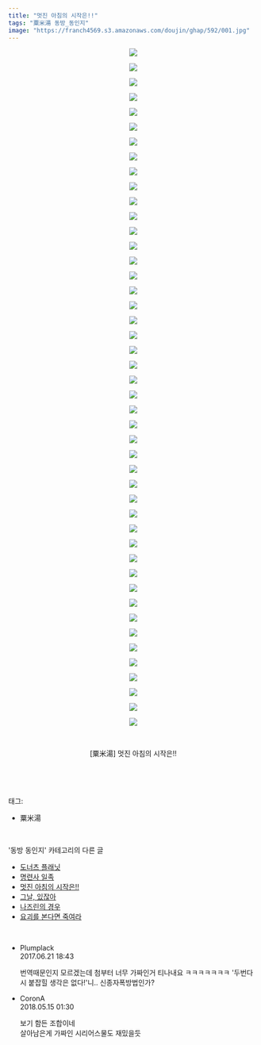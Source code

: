 ```yaml
---
title: "멋진 아침의 시작은!!"
tags: "粟米湯 동방_동인지"
image: "https://franch4569.s3.amazonaws.com/doujin/ghap/592/001.jpg"
---
```

<div class="article">
<p style="text-align: center; clear: none; float: none;"><img src="{{ site.imgserver2 }}/ghap/592/001.jpg"/></p>
<p style="text-align: center; clear: none; float: none;"><img src="{{ site.imgserver2 }}/ghap/592/002.jpg"/></p>
<p style="text-align: center; clear: none; float: none;"><img src="{{ site.imgserver2 }}/ghap/592/003.jpg"/></p>
<p style="text-align: center; clear: none; float: none;"><img src="{{ site.imgserver2 }}/ghap/592/004.jpg"/></p>
<p style="text-align: center; clear: none; float: none;"><img src="{{ site.imgserver2 }}/ghap/592/005.jpg"/></p>
<p style="text-align: center; clear: none; float: none;"><img src="{{ site.imgserver2 }}/ghap/592/006.jpg"/></p>
<p style="text-align: center; clear: none; float: none;"><img src="{{ site.imgserver2 }}/ghap/592/007.jpg"/></p>
<p style="text-align: center; clear: none; float: none;"><img src="{{ site.imgserver2 }}/ghap/592/008.jpg"/></p>
<p style="text-align: center; clear: none; float: none;"><img src="{{ site.imgserver2 }}/ghap/592/009.jpg"/></p>
<p style="text-align: center; clear: none; float: none;"><img src="{{ site.imgserver2 }}/ghap/592/010.jpg"/></p>
<p style="text-align: center; clear: none; float: none;"><img src="{{ site.imgserver2 }}/ghap/592/011.jpg"/></p>
<p style="text-align: center; clear: none; float: none;"><img src="{{ site.imgserver2 }}/ghap/592/012.jpg"/></p>
<p style="text-align: center; clear: none; float: none;"><img src="{{ site.imgserver2 }}/ghap/592/013.jpg"/></p>
<p style="text-align: center; clear: none; float: none;"><img src="{{ site.imgserver2 }}/ghap/592/014.jpg"/></p>
<p style="text-align: center; clear: none; float: none;"><img src="{{ site.imgserver2 }}/ghap/592/015.jpg"/></p>
<p style="text-align: center; clear: none; float: none;"><img src="{{ site.imgserver2 }}/ghap/592/016.jpg"/></p>
<p style="text-align: center; clear: none; float: none;"><img src="{{ site.imgserver2 }}/ghap/592/017.jpg"/></p>
<p style="text-align: center; clear: none; float: none;"><img src="{{ site.imgserver2 }}/ghap/592/018.jpg"/></p>
<p style="text-align: center; clear: none; float: none;"><img src="{{ site.imgserver2 }}/ghap/592/019.jpg"/></p>
<p style="text-align: center; clear: none; float: none;"><img src="{{ site.imgserver2 }}/ghap/592/020.jpg"/></p>
<p style="text-align: center; clear: none; float: none;"><img src="{{ site.imgserver2 }}/ghap/592/021.jpg"/></p>
<p style="text-align: center; clear: none; float: none;"><img src="{{ site.imgserver2 }}/ghap/592/022.jpg"/></p>
<p style="text-align: center; clear: none; float: none;"><img src="{{ site.imgserver2 }}/ghap/592/023.jpg"/></p>
<p style="text-align: center; clear: none; float: none;"><img src="{{ site.imgserver2 }}/ghap/592/024.jpg"/></p>
<p style="text-align: center; clear: none; float: none;"><img src="{{ site.imgserver2 }}/ghap/592/025.jpg"/></p>
<p style="text-align: center; clear: none; float: none;"><img src="{{ site.imgserver2 }}/ghap/592/026.jpg"/></p>
<p style="text-align: center; clear: none; float: none;"><img src="{{ site.imgserver2 }}/ghap/592/027.jpg"/></p>
<p style="text-align: center; clear: none; float: none;"><img src="{{ site.imgserver2 }}/ghap/592/028.jpg"/></p>
<p style="text-align: center; clear: none; float: none;"><img src="{{ site.imgserver2 }}/ghap/592/029.jpg"/></p>
<p style="text-align: center; clear: none; float: none;"><img src="{{ site.imgserver2 }}/ghap/592/030.jpg"/></p>
<p style="text-align: center; clear: none; float: none;"><img src="{{ site.imgserver2 }}/ghap/592/031.jpg"/></p>
<p style="text-align: center; clear: none; float: none;"><img src="{{ site.imgserver2 }}/ghap/592/032.jpg"/></p>
<p style="text-align: center; clear: none; float: none;"><img src="{{ site.imgserver2 }}/ghap/592/033.jpg"/></p>
<p style="text-align: center; clear: none; float: none;"><img src="{{ site.imgserver2 }}/ghap/592/034.jpg"/></p>
<p style="text-align: center; clear: none; float: none;"><img src="{{ site.imgserver2 }}/ghap/592/035.jpg"/></p>
<p style="text-align: center; clear: none; float: none;"><img src="{{ site.imgserver2 }}/ghap/592/036.jpg"/></p>
<p style="text-align: center; clear: none; float: none;"><img src="{{ site.imgserver2 }}/ghap/592/037.jpg"/></p>
<p style="text-align: center; clear: none; float: none;"><img src="{{ site.imgserver2 }}/ghap/592/038.jpg"/></p>
<p style="text-align: center; clear: none; float: none;"><img src="{{ site.imgserver2 }}/ghap/592/039.jpg"/></p>
<p style="text-align: center; clear: none; float: none;"><img src="{{ site.imgserver2 }}/ghap/592/040.jpg"/></p>
<p style="text-align: center; clear: none; float: none;"><img src="{{ site.imgserver2 }}/ghap/592/041.jpg"/></p>
<p style="text-align: center; clear: none; float: none;"><img src="{{ site.imgserver2 }}/ghap/592/042.jpg"/></p>
<p style="text-align: center; clear: none; float: none;"><img src="{{ site.imgserver2 }}/ghap/592/043.jpg"/></p>
<p style="text-align: center; clear: none; float: none;"><img src="{{ site.imgserver2 }}/ghap/592/044.jpg"/></p>
<p style="text-align: center; clear: none; float: none;"><img src="{{ site.imgserver2 }}/ghap/592/045.jpg"/></p>
<p style="text-align: center; clear: none; float: none;"><img src="{{ site.imgserver2 }}/ghap/592/046.jpg"/></p>
<p style="text-align: center; clear: none; float: none;"><br/></p>
<p style="text-align: center; clear: none; float: none;">[粟米湯] 멋진 아침의 시작은!!</p>
<p><br/></p>
</div><br/>
<div class="tagTrail">
<p>태그: </p>
<ul>
<li>粟米湯</li>
</ul>
</div><br/>
<div class="another">
<p>'동방 동인지' 카테고리의 다른 글</p>
<ul>
<li><a href="/ghap_595">도너츠 플래닛</a></li>
<li><a href="/ghap_593">명련사 일족</a></li>
<li><a href="/ghap_592">멋진 아침의 시작은!!</a></li>
<li><a href="/ghap_591">그날, 있잖아</a></li>
<li><a href="/ghap_589">나즈린의 경우</a></li>
<li><a href="/ghap_588">요괴를 본다면 죽여라</a></li>
</ul>
</div><br/>
<div class="cb_module cb_fluid">
<div class="cb_wrt cb_profile">
<div class="comment">
<ul>
<li class="cb_thumb_off" id="comment15019101">
<div class="cb_comment_area">
<div class="cb_info_area">
<div class="cb_section">
<span class="cb_nick_name">Plumplack</span>
</div>
<div class="cb_section">
<span class="cb_date">2017.06.21 18:43 </span>
</div>
</div>
<div class="cb_dsc_comment">
<p class="cb_dsc">
											번역때문인지 모르겠는데 첨부터 너무 가짜인거 티나내요 ㅋㅋㅋㅋㅋㅋㅋ '두번다시 붙잡힐 생각은 없다!'니.. 신종자폭방법인가?
										</p>
</div>
</div></li>
<li class="cb_thumb_off" id="comment15255746">
<div class="cb_comment_area">
<div class="cb_info_area">
<div class="cb_section">
<span class="cb_nick_name">CoronA</span>
</div>
<div class="cb_section">
<span class="cb_date">2018.05.15 01:30 </span>
</div>
</div>
<div class="cb_dsc_comment">
<p class="cb_dsc">
											보기 함든 조합이네<br/>
살아남은게 가짜인 시리어스물도 재밌을듯
										</p>
</div>
</div></li>
</ul>
</div>
</div><!-- commentList close -->
</div><br/>
